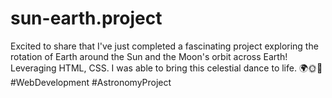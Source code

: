 # sun-earth.project
Excited to share that I've just completed a fascinating project exploring the rotation of Earth around the Sun and the Moon's orbit across Earth! Leveraging HTML, CSS. I was able to bring this celestial dance to life. 🌍🌞🌙 #WebDevelopment #AstronomyProject
